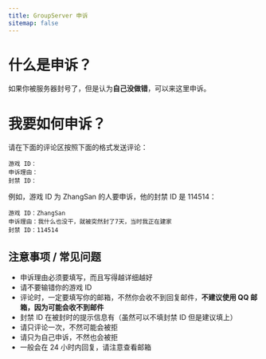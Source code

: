 ```yaml
---
title: GroupServer 申诉
sitemap: false
---
```


# 什么是申诉？
如果你被服务器封号了，但是认为**自己没做错**，可以来这里申诉。

# 我要如何申诉？
请在下面的评论区按照下面的格式发送评论：
```text
游戏 ID：
申诉理由：
封禁 ID：
```

例如，游戏 ID 为 ZhangSan 的人要申诉，他的封禁 ID 是 114514：
```text
游戏 ID：ZhangSan
申诉理由：我什么也没干，就被突然封了7天，当时我正在建家
封禁 ID：114514
```

## 注意事项 / 常见问题
* 申诉理由必须要填写，而且写得越详细越好
* 请不要输错你的游戏 ID
* 评论时，一定要填写你的邮箱，不然你会收不到回复邮件，**不建议使用 QQ 邮箱，因为可能会收不到邮件**
* 封禁 ID 在被封时的提示信息有（虽然可以不填封禁 ID 但是建议填上）
* 请只评论一次，不然可能会被拒
* 请只为自己申诉，不然也会被拒
* 一般会在 24 小时内回复，请注意查看邮箱